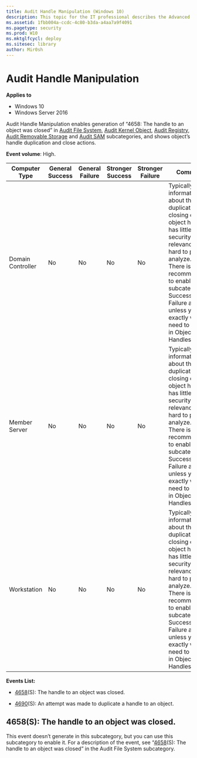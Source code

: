 ```yaml
---
title: Audit Handle Manipulation (Windows 10)
description: This topic for the IT professional describes the Advanced Security Audit policy setting, Audit Handle Manipulation, which determines whether the operating system generates audit events when a handle to an object is opened or closed.
ms.assetid: 1fbb004a-ccdc-4c80-b3da-a4aa7a9f4091
ms.pagetype: security
ms.prod: W10
ms.mktglfcycl: deploy
ms.sitesec: library
author: Mir0sh
---
```


# Audit Handle Manipulation

**Applies to**
-   Windows 10
-   Windows Server 2016


Audit Handle Manipulation enables generation of “4658: The handle to an object was closed” in [Audit File System](audit-file-system.md), [Audit Kernel Object](audit-kernel-object.md), [Audit Registry](audit-registry.md), [Audit Removable Storage](audit-removable-storage.md) and [Audit SAM](audit-sam.md) subcategories, and shows object’s handle duplication and close actions.

**Event volume**: High.

| Computer Type     | General Success | General Failure | Stronger Success | Stronger Failure | Comments                                                                                                                                                                                                                                                                                                                     |
|-------------------|-----------------|-----------------|------------------|------------------|------------------------------------------------------------------------------------------------------------------------------------------------------------------------------------------------------------------------------------------------------------------------------------------------------------------------------|
| Domain Controller | No              | No              | No               | No               | Typically, information about the duplication or closing of an object handle has little to no security relevance and is hard to parse or analyze.<br>There is no recommendation to enable this subcategory for Success or Failure auditing, unless you know exactly what you need to monitor in Object’s Handles level. |
| Member Server     | No              | No              | No               | No               | Typically, information about the duplication or closing of an object handle has little to no security relevance and is hard to parse or analyze.<br>There is no recommendation to enable this subcategory for Success or Failure auditing, unless you know exactly what you need to monitor in Object’s Handles level. |
| Workstation       | No              | No              | No               | No               | Typically, information about the duplication or closing of an object handle has little to no security relevance and is hard to parse or analyze.<br>There is no recommendation to enable this subcategory for Success or Failure auditing, unless you know exactly what you need to monitor in Object’s Handles level. |

**Events List:**

-   [4658](event-4658.md)(S): The handle to an object was closed.

-   [4690](event-4690.md)(S): An attempt was made to duplicate a handle to an object.

## 4658(S): The handle to an object was closed.

This event doesn’t generate in this subcategory, but you can use this subcategory to enable it. For a description of the event, see “[4658](event-4658.md)(S): The handle to an object was closed” in the Audit File System subcategory.

